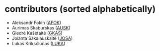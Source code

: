 contributors (sorted alphabetically)
====================================================
* Aleksandr Fokin ([AFOK](https://jira.danskenet.net/secure/ViewProfile.jspa?name=afok))
* Aurimas Skaburskas ([AUSK](https://jira.danskenet.net/secure/ViewProfile.jspa?name=ausk))
* Giedrė Kašėtaitė ([GKAS](https://jira.danskenet.net/secure/ViewProfile.jspa?name=gkas))
* Jolanta Sakalauskaitė ([JOSA](https://jira.danskenet.net/secure/ViewProfile.jspa?name=josa))
* Lukas Kriksčiūnas ([LUKA](https://jira.danskenet.net/secure/ViewProfile.jspa?name=luka))

